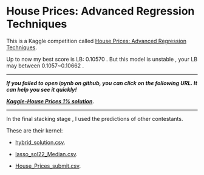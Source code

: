 # House Prices: Advanced Regression Techniques

This is a Kaggle competition called [House Prices: Advanced Regression Techniques](https://www.kaggle.com/c/house-prices-advanced-regression-techniques).

Up to now my best score is LB: 0.10570 . But this model is unstable , your LB may between 0.1057~0.10662 .

---

***If you failed to open ipynb on github, you can click on the following URL. It can help you see it quickly!***

***[Kaggle-House Prices 1% solution](https://nbviewer.jupyter.org/github/XinMiaoWang/Kaggle-House-Prices-Top-5-solution/blob/master/House_price_1%25.ipynb).***

---

In the final stacking stage , I used the predictions of other contestants.

These are their kernel:

- [hybrid_solution.csv](https://www.kaggle.com/couyang/hybrid-svm-benchmark-approach-0-11180-lb-top-2).

- [lasso_sol22_Median.csv](https://www.kaggle.com/zavodrobotov/lasso-model-for-regression-problem).

- [House_Prices_submit.csv](https://www.kaggle.com/agehsbarg/top-10-0-10943-stacking-mice-and-brutal-force).
